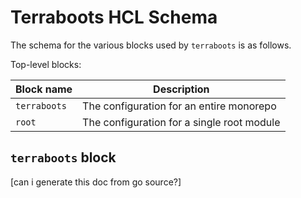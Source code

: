 # Terraboots HCL Schema

The schema for the various blocks used by `terraboots` is as follows.

Top-level blocks:

| Block name | Description |
| ---------- | ----------- |
| `terraboots` | The configuration for an entire monorepo |
| `root` | The configuration for a single root module |

## `terraboots` block

[can i generate this doc from go source?]
